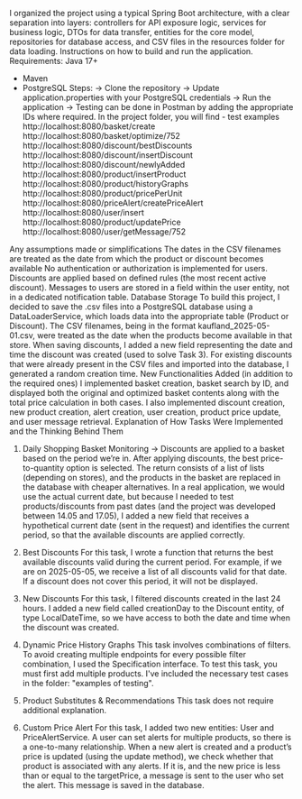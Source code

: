 I organized the project using a typical Spring Boot architecture, with a clear separation into layers: controllers for API exposure logic, services for business logic, DTOs for data transfer, entities for the core model, repositories for database access, and CSV files in the resources folder for data loading.
Instructions on how to build and run the application.
Requirements:
Java 17+
- Maven
- PostgreSQL
Steps:
-> Clone the repository
-> Update application.properties with your PostgreSQL credentials
-> Run the application
-> Testing can be done in Postman by adding the appropriate IDs where required. In the project folder, you will find - test examples
http://localhost:8080/basket/create
http://localhost:8080/basket/optimize/752 
http://localhost:8080/discount/bestDiscounts
http://localhost:8080/discount/insertDiscount
http://localhost:8080/discount/newlyAdded
http://localhost:8080/product/insertProduct
http://localhost:8080/product/historyGraphs
http://localhost:8080/product/pricePerUnit
http://localhost:8080/priceAlert/createPriceAlert
http://localhost:8080/user/insert
http://localhost:8080/product/updatePrice
http://localhost:8080/user/getMessage/752


Any assumptions made or simplifications
The dates in the CSV filenames are treated as the date from which the product or discount becomes available
No authentication or authorization is implemented for users. 
Discounts are applied based on defined rules (the most recent active discount).
 Messages to users are stored in a field within the user entity, not in a dedicated notification table.
Database Storage
To build this project, I decided to save the .csv files into a PostgreSQL database using a DataLoaderService, which loads data into the appropriate table (Product or Discount). The CSV filenames, being in the format kaufland_2025-05-01.csv, were treated as the date when the products become available in that store.
When saving discounts, I added a new field representing the date and time the discount was created (used to solve Task 3). For existing discounts that were already present in the CSV files and imported into the database, I generated a random creation time.
New Functionalities Added (in addition to the required ones)
I implemented basket creation, basket search by ID, and displayed both the original and optimized basket contents along with the total price calculation in both cases. I also implemented discount creation, new product creation, alert creation, user creation, product price update, and user message retrieval.
Explanation of How Tasks Were Implemented and the Thinking Behind Them
1)	 Daily Shopping Basket Monitoring
-> Discounts are applied to a basket based on the period we’re in. After applying discounts, the best price-to-quantity option is selected. The return consists of a list of lists (depending on stores), and the products in the basket are replaced in the database with cheaper alternatives. In a real application, we would use the actual current date, but because I needed to test products/discounts from past dates (and the project was developed between 14.05 and 17.05), I added a new field that receives a hypothetical current date (sent in the request) and identifies the current period, so that the available discounts are applied correctly.

2)	Best Discounts
For this task, I wrote a function that returns the best available discounts valid during the current period. For example, if we are on 2025-05-05, we receive a list of all discounts valid for that date. If a discount does not cover this period, it will not be displayed.

3)	 New Discounts
For this task, I filtered discounts created in the last 24 hours. I added a new field called creationDay to the Discount entity, of type LocalDateTime, so we have access to both the date and time when the discount was created.

4)	 Dynamic Price History Graphs
This task involves combinations of filters. To avoid creating multiple endpoints for every possible filter combination, I used the Specification<T> interface. To test this task, you must first add multiple products. I've included the necessary test cases in the folder: "examples of testing".

5)	Product Substitutes & Recommendations
This task does not require additional explanation.

6)	Custom Price Alert
For this task, I added two new entities: User and PriceAlertService. A user can set alerts for multiple products, so there is a one-to-many relationship. When a new alert is created and a product’s price is updated (using the update method), we check whether that product is associated with any alerts. If it is, and the new price is less than or equal to the targetPrice, a message is sent to the user who set the alert. This message is saved in the database.

